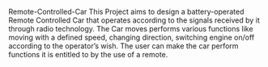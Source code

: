 Remote-Controlled-Car
This Project aims to design a battery-operated Remote Controlled Car that operates according to the signals received by it through radio technology. The Car moves performs various functions like moving with a defined speed, changing direction, switching engine on/off according to the operator’s wish. The user can make the car perform functions it is entitled to by the use of a remote.
